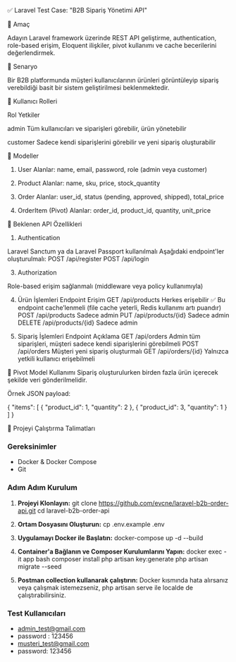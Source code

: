 ✅ Laravel Test Case: "B2B Sipariş Yönetimi API"

🎯 Amaç

Adayın Laravel framework üzerinde REST API geliştirme, authentication, role-based erişim, Eloquent ilişkiler, pivot kullanımı ve cache becerilerini değerlendirmek.

🧩 Senaryo

Bir B2B platformunda müşteri kullanıcılarının ürünleri görüntüleyip sipariş verebildiği basit bir sistem geliştirilmesi beklenmektedir.

👤 Kullanıcı Rolleri

Rol	Yetkiler

admin	    Tüm kullanıcıları ve siparişleri görebilir, ürün yönetebilir

customer	    Sadece kendi siparişlerini görebilir ve yeni sipariş oluşturabilir

📘 Modeller

1. User
Alanlar: name, email, password, role (admin veya customer)

2. Product
Alanlar: name, sku, price, stock_quantity

3. Order
Alanlar: user_id, status (pending, approved, shipped), total_price

4. OrderItem (Pivot)
Alanlar: order_id, product_id, quantity, unit_price


🔧 Beklenen API Özellikleri

1. Authentication

Laravel Sanctum ya da Laravel Passport kullanılmalı
Aşağıdaki endpoint'ler oluşturulmalı:
POST /api/register
POST /api/login

3. Authorization

Role-based erişim sağlanmalı (middleware veya policy kullanımıyla)

4. Ürün İşlemleri
Endpoint	Erişim
GET /api/products	Herkes erişebilir
✅ Bu endpoint cache’lenmeli (file cache yeterli, Redis kullanımı artı puandır)
POST /api/products	Sadece admin
PUT /api/products/{id}	Sadece admin
DELETE /api/products/{id}	Sadece admin

5. Sipariş İşlemleri
Endpoint	Açıklama
GET /api/orders	Admin tüm siparişleri, müşteri sadece kendi siparişlerini görebilmeli
POST /api/orders	Müşteri yeni sipariş oluşturmalı
GET /api/orders/{id}	Yalnızca yetkili kullanıcı erişebilmeli

🔁 Pivot Model Kullanımı
Sipariş oluşturulurken birden fazla ürün içerecek şekilde veri gönderilmelidir.

Örnek JSON payload:

{
  "items": [
    { "product_id": 1, "quantity": 2 },
    { "product_id": 3, "quantity": 1 }
  ]
}

🚀 Projeyi Çalıştırma Talimatları


### Gereksinimler

- Docker & Docker Compose
- Git

### Adım Adım Kurulum

1. **Projeyi Klonlayın:**
   git clone https://github.com/evcne/laravel-b2b-order-api.git
   cd laravel-b2b-order-api

2. **Ortam Dosyasını Oluşturun:**
   cp .env.example .env
   
3. **Uygulamayı Docker ile Başlatın:**
   docker-compose up -d --build
   
4. **Container'a Bağlanın ve Composer Kurulumlarını Yapın:**
   docker exec -it app bash
   composer install
   php artisan key:generate
   php artisan migrate --seed
   
5. **Postman collection kullanarak çalıştırın:**
Docker kısmında hata alırsanız veya çalışmak istemezseniz, php artisan serve ile localde de çalıştırabilirsiniz.

### Test Kullanıcıları 
- admin_test@gmail.com
- password : 123456
- musteri_test@gmail.com
- password: 123456
   
   
